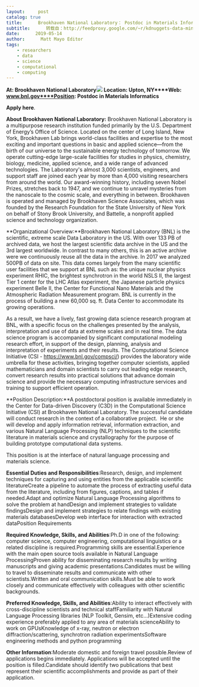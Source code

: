```yaml
---
layout:     post
catalog: true
title:      Brookhaven National Laboratory： Postdoc in Materials Informatics [Upton, NY]
subtitle:      转载自：http://feedproxy.google.com/~r/kdnuggets-data-mining-analytics/~3/f9vjKAvLQqM/05-14-brookhaven-national-laboratory-postdoc-materials-informatics.html
date:      2019-05-14
author:      Matt Mayo Editor
tags:
    - researchers
    - data
    - science
    - computational
    - computing
---
```


**At: Brookhaven National Laboratory**![](https://pbs.twimg.com/profile_images/107309908/famous_STAR_burst_400x400.jpg)
**Location: Upton, NY****Web: www.bnl.gov****Position: Postdoc in Materials Informatics**

**Apply here**.

**About Brookhaven National Laboratory:** Brookhaven National Laboratory is a multipurpose research institution funded primarily by the U.S. Department of Energy’s Office of Science. Located on the center of Long Island, New York, Brookhaven Lab brings world-class facilities and expertise to the most exciting and important questions in basic and applied science—from the birth of our universe to the sustainable energy technology of tomorrow. We operate cutting-edge large-scale facilities for studies in physics, chemistry, biology, medicine, applied science, and a wide range of advanced technologies. The Laboratory's almost 3,000 scientists, engineers, and support staff are joined each year by more than 4,000 visiting researchers from around the world. Our award-winning history, including seven Nobel Prizes, stretches back to 1947, and we continue to unravel mysteries from the nanoscale to the cosmic scale, and everything in between. Brookhaven is operated and managed by Brookhaven Science Associates, which was founded by the Research Foundation for the State University of New York on behalf of Stony Brook University, and Battelle, a nonprofit applied science and technology organization. 

**Organizational Overview:**Brookhaven National Laboratory (BNL) is the scientific, extreme scale Data Laboratory in the US. With over 133 PB of archived data, we host the largest scientific data archive in the US and the 3rd largest worldwide. In contrast to many others, this is an active archive were we continuously reuse all the data in the archive. In 2017 we analyzed 500PB of data on site. This data comes largely from the many scientific user facilities that we support at BNL such as: the unique nuclear physics experiment RHIC, the brightest synchrotron in the world NSLS II, the largest Tier 1 center for the LHC Atlas experiment, the Japanese particle physics experiment Belle II, the Center for Functional Nano Materials and the Atmospheric Radiation Measurement program. BNL is currently in the process of building a new 60,000 sq. ft. Data Center to accommodate its growing operations.

As a result, we have a lively, fast growing data science research program at BNL, with a specific focus on the challenges presented by the analysis, interpretation and use of data at extreme scales and in real time. The data science program is accompanied by significant computational modeling research effort, in support of the design, planning, analysis and interpretation of experiments and their results. The Computational Science Initiative (CSI - https://www.bnl.gov/compsci/) provides the laboratory wide umbrella for these activities, bringing together computer scientists, applied mathematicians and domain scientists to carry out leading edge research, convert research results into practical solutions that advance domain science and provide the necessary computing infrastructure services and training to support efficient operation.

**Position Description:**A postdoctoral position is available immediately in the Center for Data-driven Discovery (C3D) in the Computational Science Initiative (CSI) at Brookhaven National Laboratory. The successful candidate will conduct research in the context of a collaborative project.  He or she will develop and apply information retrieval, information extraction, and various Natural Language Processing (NLP) techniques to the scientific literature in materials science and crystallography for the purpose of building prototype computational data systems.

This position is at the interface of natural language processing and materials science.

**Essential Duties and Responsibilities**:Research, design, and implement techniques for capturing and using entities from the applicable scientific literatureCreate a pipeline to automate the process of extracting useful data from the literature, including from figures, captions, and tables if needed.Adapt and optimize Natural Language Processing algorithms to solve the problem at handDesign and implement strategies to validate findingsDesign and implement strategies to relate findings with existing materials databasesDevelop web interface for interaction with extracted dataPosition Requirements

**Required Knowledge, Skills, and Abilities**:Ph.D in one of the following: computer science, computer engineering, computational linguistics or a related discipline is required.Programming skills are essential.Experience with the main open source tools available in Natural Language ProcessingProven ability for disseminating research results by writing manuscripts and giving academic presentations.Candidates must be willing to travel to disseminate results and communicate with other scientists.Written and oral communication skills.Must be able to work closely and communicate effectively with colleagues with other scientific backgrounds.

**Preferred Knowledge, Skills, and Abilities**:Ability to interact effectively with cross-discipline scientists and technical staffFamiliarity with Natural Language Processing libraries (NLP Toolkit, Gensim, etc…)Extensive coding experience preferably applied to any area of materials scienceAbility to work on GPUsKnowledge of x-ray, neutron or electron diffraction/scattering, synchrotron radiation experimentsSoftware engineering methods and python programming

**Other Information**:Moderate domestic and foreign travel possible.Review of applications begins immediately. Applications will be accepted until the position is filled.Candidate should identify two publications that best represent their scientific accomplishments and provide as part of their application.
